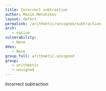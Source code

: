 ```yaml
---
title: Incorrect subtraction
author: Maxim Menshikov
layout: defect
permalink: /arithmetic/unsigned/subtraction
arch:
   - native
vulnerability:
   - None
ddos:
   - None
group_full: arithmetic.unsigned
group:
   - arithmetic
   - unsigned
---
```


Incorrect subtraction
